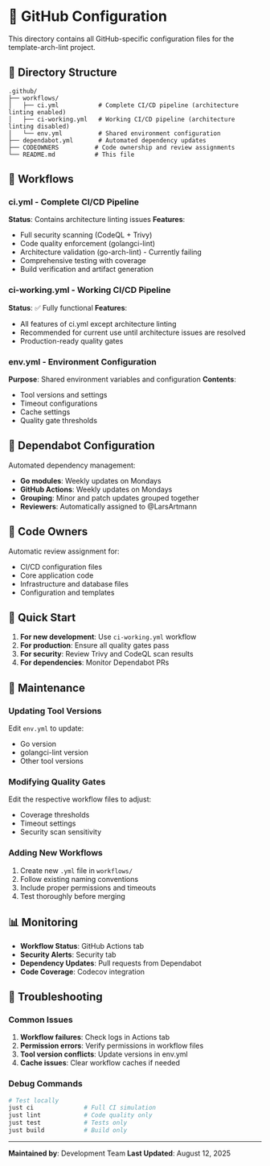 # 🔧 GitHub Configuration

This directory contains all GitHub-specific configuration files for the template-arch-lint project.

## 📁 Directory Structure

```
.github/
├── workflows/
│   ├── ci.yml           # Complete CI/CD pipeline (architecture linting enabled)
│   ├── ci-working.yml   # Working CI/CD pipeline (architecture linting disabled)
│   └── env.yml          # Shared environment configuration
├── dependabot.yml       # Automated dependency updates
├── CODEOWNERS          # Code ownership and review assignments
└── README.md           # This file
```

## 🔄 Workflows

### ci.yml - Complete CI/CD Pipeline
**Status**: Contains architecture linting issues
**Features**:
- Full security scanning (CodeQL + Trivy)
- Code quality enforcement (golangci-lint)
- Architecture validation (go-arch-lint) - Currently failing
- Comprehensive testing with coverage
- Build verification and artifact generation

### ci-working.yml - Working CI/CD Pipeline
**Status**: ✅ Fully functional
**Features**:
- All features of ci.yml except architecture linting
- Recommended for current use until architecture issues are resolved
- Production-ready quality gates

### env.yml - Environment Configuration
**Purpose**: Shared environment variables and configuration
**Contents**:
- Tool versions and settings
- Timeout configurations
- Cache settings
- Quality gate thresholds

## 🤖 Dependabot Configuration

Automated dependency management:
- **Go modules**: Weekly updates on Mondays
- **GitHub Actions**: Weekly updates on Mondays
- **Grouping**: Minor and patch updates grouped together
- **Reviewers**: Automatically assigned to @LarsArtmann

## 👥 Code Owners

Automatic review assignment for:
- CI/CD configuration files
- Core application code
- Infrastructure and database files
- Configuration and templates

## 🚀 Quick Start

1. **For new development**: Use `ci-working.yml` workflow
2. **For production**: Ensure all quality gates pass
3. **For security**: Review Trivy and CodeQL scan results
4. **For dependencies**: Monitor Dependabot PRs

## 🔧 Maintenance

### Updating Tool Versions
Edit `env.yml` to update:
- Go version
- golangci-lint version
- Other tool versions

### Modifying Quality Gates
Edit the respective workflow files to adjust:
- Coverage thresholds
- Timeout settings
- Security scan sensitivity

### Adding New Workflows
1. Create new `.yml` file in `workflows/`
2. Follow existing naming conventions
3. Include proper permissions and timeouts
4. Test thoroughly before merging

## 📊 Monitoring

- **Workflow Status**: GitHub Actions tab
- **Security Alerts**: Security tab
- **Dependency Updates**: Pull requests from Dependabot
- **Code Coverage**: Codecov integration

## 🐛 Troubleshooting

### Common Issues
1. **Workflow failures**: Check logs in Actions tab
2. **Permission errors**: Verify permissions in workflow files
3. **Tool version conflicts**: Update versions in env.yml
4. **Cache issues**: Clear workflow caches if needed

### Debug Commands
```bash
# Test locally
just ci              # Full CI simulation
just lint            # Code quality only
just test            # Tests only
just build           # Build only
```

---

**Maintained by**: Development Team
**Last Updated**: August 12, 2025